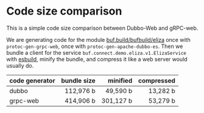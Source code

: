 # Code size comparison

This is a simple code size comparison between Dubbo-Web and gRPC-web.

We are generating code for the module [buf.build/bufbuild/eliza](https://buf.build/bufbuild/eliza)
once with `protoc-gen-grpc-web`, once with `protoc-gen-apache-dubbo-es`.
Then we bundle a client for the service `buf.connect.demo.eliza.v1.ElizaService`
with [esbuild](https://esbuild.github.io/), minify the bundle, and compress
it like a web server would usually do.

| code generator | bundle size |  minified | compressed |
| -------------- | ----------: | --------: | ---------: |
| dubbo          |   112,976 b |  49,590 b |   13,282 b |
| grpc-web       |   414,906 b | 301,127 b |   53,279 b |
